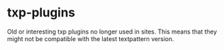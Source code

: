 # txp-plugins
Old or interesting txp plugins no longer used in sites. This means that they might not be compatible with the latest textpattern version.
